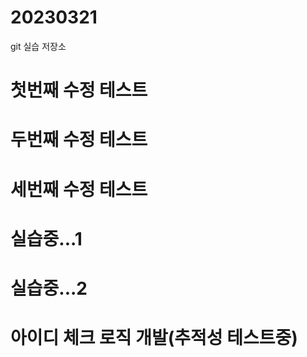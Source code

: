 # 20230321
git 실습 저장소

# 첫번째 수정 테스트

# 두번째 수정 테스트

# 세번째 수정 테스트

# 실습중...1 
# 실습중...2

# 아이디 체크 로직 개발(추적성 테스트중)